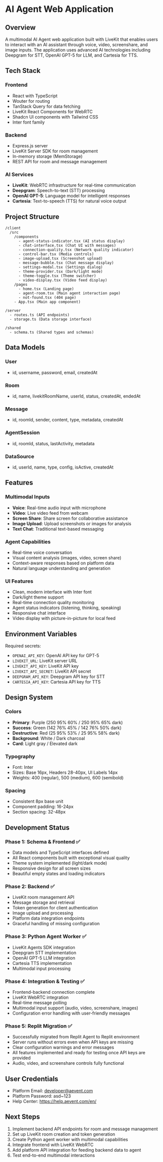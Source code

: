 # AI Agent Web Application

## Overview
A multimodal AI Agent web application built with LiveKit that enables users to interact with an AI assistant through voice, video, screenshare, and image inputs. The application uses advanced AI technologies including Deepgram for STT, OpenAI GPT-5 for LLM, and Cartesia for TTS.

## Tech Stack

### Frontend
- React with TypeScript
- Wouter for routing
- TanStack Query for data fetching
- LiveKit React Components for WebRTC
- Shadcn UI components with Tailwind CSS
- Inter font family

### Backend
- Express.js server
- LiveKit Server SDK for room management
- In-memory storage (MemStorage)
- REST API for room and message management

### AI Services
- **LiveKit**: WebRTC infrastructure for real-time communication
- **Deepgram**: Speech-to-text (STT) processing
- **OpenAI GPT-5**: Language model for intelligent responses
- **Cartesia**: Text-to-speech (TTS) for natural voice output

## Project Structure

```
/client
  /src
    /components
      - agent-status-indicator.tsx (AI status display)
      - chat-interface.tsx (Chat UI with messages)
      - connection-quality.tsx (Network quality indicator)
      - control-bar.tsx (Media controls)
      - image-upload.tsx (Screenshot upload)
      - message-bubble.tsx (Chat message display)
      - settings-modal.tsx (Settings dialog)
      - theme-provider.tsx (Dark/light mode)
      - theme-toggle.tsx (Theme switcher)
      - video-display.tsx (Video feed display)
    /pages
      - home.tsx (Landing page)
      - agent-room.tsx (Main agent interaction page)
      - not-found.tsx (404 page)
    - App.tsx (Main app component)

/server
  - routes.ts (API endpoints)
  - storage.ts (Data storage interface)

/shared
  - schema.ts (Shared types and schemas)
```

## Data Models

### User
- id, username, password, email, createdAt

### Room
- id, name, livekitRoomName, userId, status, createdAt, endedAt

### Message
- id, roomId, sender, content, type, metadata, createdAt

### AgentSession
- id, roomId, status, lastActivity, metadata

### DataSource
- id, userId, name, type, config, isActive, createdAt

## Features

### Multimodal Inputs
- **Voice**: Real-time audio input with microphone
- **Video**: Live video feed from webcam
- **Screen Share**: Share screen for collaborative assistance
- **Image Upload**: Upload screenshots or images for analysis
- **Text Chat**: Traditional text-based messaging

### Agent Capabilities
- Real-time voice conversation
- Visual content analysis (images, video, screen share)
- Context-aware responses based on platform data
- Natural language understanding and generation

### UI Features
- Clean, modern interface with Inter font
- Dark/light theme support
- Real-time connection quality monitoring
- Agent status indicators (listening, thinking, speaking)
- Responsive chat interface
- Video display with picture-in-picture for local feed

## Environment Variables

Required secrets:
- `OPENAI_API_KEY`: OpenAI API key for GPT-5
- `LIVEKIT_URL`: LiveKit server URL
- `LIVEKIT_API_KEY`: LiveKit API key
- `LIVEKIT_API_SECRET`: LiveKit API secret
- `DEEPGRAM_API_KEY`: Deepgram API key for STT
- `CARTESIA_API_KEY`: Cartesia API key for TTS

## Design System

### Colors
- **Primary**: Purple (250 95% 60% / 250 95% 65% dark)
- **Success**: Green (142 76% 45% / 142 76% 50% dark)
- **Destructive**: Red (25 95% 53% / 25 95% 58% dark)
- **Background**: White / Dark charcoal
- **Card**: Light gray / Elevated dark

### Typography
- Font: Inter
- Sizes: Base 16px, Headers 28-40px, UI Labels 14px
- Weights: 400 (regular), 500 (medium), 600 (semibold)

### Spacing
- Consistent 8px base unit
- Component padding: 16-24px
- Section spacing: 32-48px

## Development Status

### Phase 1: Schema & Frontend ✅
- Data models and TypeScript interfaces defined
- All React components built with exceptional visual quality
- Theme system implemented (light/dark mode)
- Responsive design for all screen sizes
- Beautiful empty states and loading indicators

### Phase 2: Backend ✅
- LiveKit room management API
- Message storage and retrieval
- Token generation for client authentication
- Image upload and processing
- Platform data integration endpoints
- Graceful handling of missing configuration

### Phase 3: Python Agent Worker ✅
- LiveKit Agents SDK integration
- Deepgram STT implementation
- OpenAI GPT-5 LLM integration
- Cartesia TTS implementation
- Multimodal input processing

### Phase 4: Integration & Testing ✅
- Frontend-backend connection complete
- LiveKit WebRTC integration
- Real-time message polling
- Multimodal input support (audio, video, screenshare, images)
- Configuration error handling with user-friendly messages

### Phase 5: Replit Migration ✅
- Successfully migrated from Replit Agent to Replit environment
- Server runs without errors even when API keys are missing
- Clear configuration warnings and error messages
- All features implemented and ready for testing once API keys are provided
- Audio, video, and screenshare controls fully functional

## User Credentials
- Platform Email: developer@aevent.com
- Platform Password: asd~123
- Help Center: https://help.aevent.com/en/

## Next Steps
1. Implement backend API endpoints for room and message management
2. Set up LiveKit room creation and token generation
3. Create Python agent worker with multimodal capabilities
4. Integrate frontend with LiveKit WebRTC
5. Add platform API integration for feeding backend data to agent
6. Test end-to-end multimodal interactions
